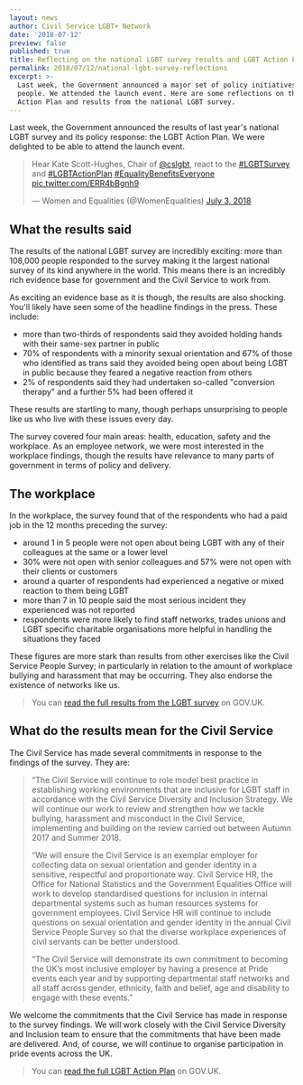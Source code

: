 ```yaml
---
layout: news
author: Civil Service LGBT+ Network
date: '2018-07-12'
preview: false
published: true
title: Reflecting on the national LGBT survey results and LGBT Action Plan
permalink: 2018/07/12/national-lgbt-survey-reflections
excerpt: >-
  Last week, the Government announced a major set of policy initiatives for LGBT
  people. We attended the launch event. Here are some reflections on the LGBT
  Action Plan and results from the national LGBT survey.
---
```

Last week, the Government announced the results of last year's national LGBT survey and its policy response: the LGBT Action Plan. We were delighted to be able to attend the launch event.

<blockquote class="twitter-tweet" data-lang="en"><p lang="en" dir="ltr">Hear Kate Scott-Hughes, Chair of <a href="https://twitter.com/cslgbt?ref_src=twsrc%5Etfw">@cslgbt</a>, react to the <a href="https://twitter.com/hashtag/LGBTSurvey?src=hash&amp;ref_src=twsrc%5Etfw">#LGBTSurvey</a> and <a href="https://twitter.com/hashtag/LGBTActionPlan?src=hash&amp;ref_src=twsrc%5Etfw">#LGBTActionPlan</a> <a href="https://twitter.com/hashtag/EqualityBenefitsEveryone?src=hash&amp;ref_src=twsrc%5Etfw">#EqualityBenefitsEveryone</a> <a href="https://t.co/ERR4bBgnh9">pic.twitter.com/ERR4bBgnh9</a></p>&mdash; Women and Equalities (@WomenEqualities) <a href="https://twitter.com/WomenEqualities/status/1014187228552101888?ref_src=twsrc%5Etfw">July 3, 2018</a></blockquote> <script async src="https://platform.twitter.com/widgets.js" charset="utf-8"></script> 


## What the results said

The results of the national LGBT survey are incredibly exciting: more than 108,000 people responded to the survey making it the largest national survey of its kind anywhere in the world. This means there is an incredibly rich evidence base for government and the Civil Service to work from. 

As exciting an evidence base as it is though, the results are also shocking. You'll likely have seen some of the headline findings in the press. These include:

- more than two-thirds of respondents said they avoided holding hands with their same-sex partner in public
- 70% of respondents with a minority sexual orientation and 67% of those who identified as trans said they avoided being open about being LGBT in public because they feared a negative reaction from others
- 2% of respondents said they had undertaken so-called "conversion therapy" and a further 5% had been offered it

These results are startling to many, though perhaps unsurprising to people like us who live with these issues every day. 

The survey covered four main areas: health, education, safety and the workplace. As an employee network, we were most interested in the workplace findings, though the results have relevance to many parts of government in terms of policy and delivery.

## The workplace

In the workplace, the survey found that of the respondents who had a paid job in the 12 months preceding the survey:

- around 1 in 5 people were not open about being LGBT with any of their colleagues at the same or a lower level
- 30% were not open with senior colleagues and 57% were not open with their clients or customers
- around a quarter of respondents had experienced a negative or mixed reaction to them being LGBT
- more than 7 in 10 people said the most serious incident they experienced was not reported
- respondents were more likely to find staff networks, trades unions and LGBT specific charitable organisations more helpful in handling the situations they faced

These figures are more stark than results from other exercises like the Civil Service People Survey; in particularly in relation to the amount of workplace bullying and harassment that may be occurring. They also endorse the existence of networks like us. 

> You can [read the full results from the LGBT survey](https://www.gov.uk/government/publications/national-lgbt-survey-summary-report) on GOV.UK.

## What do the results mean for the Civil Service

The Civil Service has made several commitments in response to the findings of the survey. They are:

> “The Civil Service will continue to role model best practice in establishing working environments that are inclusive for LGBT staff in accordance with the Civil Service Diversity and Inclusion Strategy. We will continue our work to review and strengthen how we tackle bullying, harassment and misconduct in the Civil Service, implementing and building on the review carried out between Autumn 2017 and Summer 2018.
> 
> “We will ensure the Civil Service is an exemplar employer for collecting data on sexual orientation and gender identity in a sensitive, respectful and proportionate way. Civil Service HR, the Office for National Statistics and the Government Equalities Office will work to develop standardised questions for inclusion in internal departmental systems such as human resources systems for government employees. Civil Service HR will continue to include questions on sexual orientation and gender identity in the annual Civil Service People Survey so that the diverse workplace experiences of civil servants can be better understood.
> 
> “The Civil Service will demonstrate its own commitment to becoming the UK’s most inclusive employer by having a presence at Pride events each year and by supporting departmental staff networks and all staff across gender, ethnicity, faith and belief, age and disability to engage with these events.”

We welcome the commitments that the Civil Service has made in response to the survey findings. We will work closely with the Civil Service Diversity and Inclusion team to ensure that the commitments that have been made are delivered. And, of course, we will continue to organise participation in pride events across the UK.

> You can [read the full LGBT Action Plan](https://www.gov.uk/government/publications/lgbt-action-plan-2018-improving-the-lives-of-lesbian-gay-bisexual-and-transgender-people) on GOV.UK.
